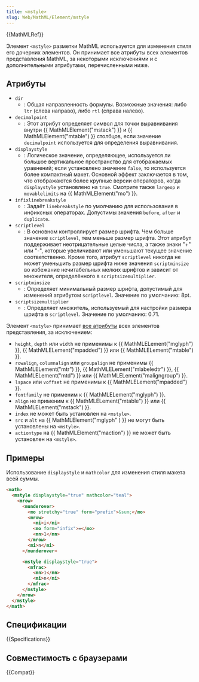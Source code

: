 ```yaml
---
title: <mstyle>
slug: Web/MathML/Element/mstyle
---
```


{{MathMLRef}}

Элемент `<mstyle>` разметки MathML используется для изменения стиля его дочерних элементов. Он принимает все атрибуты всех элементов представления MathML, за некоторыми исключениями и c дополнительными атрибутами, перечисленными ниже.

## Атрибуты

- `dir`
  - : Общая направленность формулы. Возможные значения: либо `ltr` (слева направо), либо `rtl` (справа налево).
- `decimalpoint`
  - : Этот атрибут определяет символ для точки выравнивания внутри {{ MathMLElement("mstack") }} и {{ MathMLElement("mtable") }} столбцов, если значение `decimalpoint` используется для определения выравнивания.
- `displaystyle`
  - : Логическое значение, определяющее, используется ли большое вертикальное пространство для отображаемых уравнений; если установлено значение `false`, то используется более компактный макет. Основной эффект заключается в том, что отображаются более крупные версии операторов, когда `displaystyle` установлено на `true`. Смотрите также `largeop` и `movablelimits` на {{ MathMLElement("mo") }}.
- `infixlinebreakstyle`
  - : Задаёт `linebreakstyle` по умолчанию для использования в инфиксных операторах. Допустимы значения `before`, `after` и `duplicate`.
- `scriptlevel`
  - : В основном контроллирует размер шрифта. Чем больше значение `scriptlevel`, тем меньше размер шрифта. Этот атрибут поддерживает неотрицательные целые числа, а также знаки "+" или "-", которые увеличивают или уменьшают текущее значение соответственно. Кроме того, атрибут `scriptlevel` никогда не может уменьшить размер шрифта ниже значения `scriptminsize` во избежание нечитабельных мелких шрифтов и зависит от множителя, определённого в `scriptsizemultiplier`.
- `scriptminsize`
  - : Определяет минимальный размер шрифта, допустимый для изменений атрибутом `scriptlevel`. Значение по умолчанию: 8pt.
- `scriptsizemultiplier`
  - : Определяет множитель, используемый для настройки размера шрифта в `scriptlevel`. Значение по умолчанию: 0.71.

Элемент `<mstyle>` принимает [все атрибуты](/ru/docs/MathML/Attributes) всех элементов представления, за исключением:

- `height`, `depth` или `width` не применимы к {{ MathMLELement("mglyph") }}, {{ MathMLELement("mpadded") }} или {{ MathMLELement("mtable") }}.
- `rowalign`, `columnalign` или `groupalign` не применимы {{ MathMLELement("mtr") }}, {{ MathMLELement("mlabeledtr") }}, {{ MathMLELement("mtd") }} или {{ MathMLELement("maligngroup") }}.
- `lspace` или `voffset` не применимы к {{ MathMLELement("mpadded") }}.
- `fontfamily` не применим к {{ MathMLELement("mglyph") }}.
- `align` не применим к {{ MathMLELement("mtable") }} или {{ MathMLELement("mstack") }}.
- `index` не может быть установлен на `<mstyle>`.
- `src` и `alt` на {{ MathMLElement("mglyph" ) }} не могут быть установлены на `<mstyle>`.
- `actiontype` на {{ MathMLElement("maction") }} не может быть установлен на `<mstyle>`.

## Примеры

Использование `displaystyle` и `mathcolor` для изменения стиля макета всей суммы.

```html
<math>
  <mstyle displaystyle="true" mathcolor="teal">
    <mrow>
      <munderover>
        <mo stretchy="true" form="prefix">&sum;</mo>
        <mrow>
          <mi>i</mi>
          <mo form="infix">=</mo>
          <mn>1</mn>
        </mrow>
        <mi>n</mi>
      </munderover>

      <mstyle displaystyle="true">
        <mfrac>
          <mn>1</mn>
          <mi>n</mi>
        </mfrac>
      </mstyle>
    </mrow>
  </mstyle>
</math>
```

## Спецификации

{{Specifications}}

## Совместимость с браузерами

{{Compat}}
